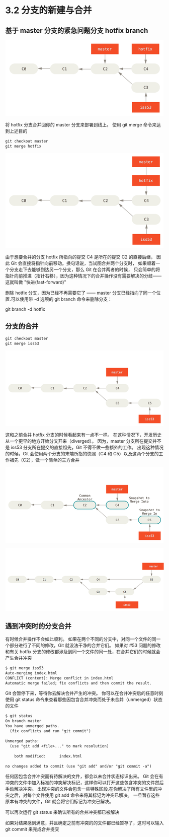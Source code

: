 # 3.2 分支的新建与合并

## 基于 master 分支的紧急问题分支 hotfix branch

![0](./merge0.png)

将 hotfix 分支合并回你的 master 分支来部署到线上。 使用 git merge 命令来达到上述目的

```git
git checkout master
git merge hotfix
```

![1](./merge1.png)

 由于想要合并的分支 hotfix 所指向的提交 C4 是所在的提交 C2 的直接后继， 因此 Git 会直接将指针向前移动。换句话说，当试图合并两个分支时， 如果顺着一个分支走下去能够到达另一个分支，那么 Git 在合并两者的时候， 只会简单的将指针向前推进（指针右移），因为这种情况下的合并操作没有需要解决的分歧——这就叫做 "快进(fast-forward)"

 删除 hotfix 分支，因为已经不再需要它了 —— master 分支已经指向了同一个位置.可以使用带 -d 选项的 git branch 命令来删除分支：

git branch -d hotfix

## 分支的合并

```git
git checkout master
git merge iss53
```

![2](./merge2.png)

这和之前合并 hotfix 分支的时候看起来有一点不一样。 在这种情况下，开发历史从一个更早的地方开始分叉开来（diverged）。 因为，master 分支所在提交并不是 iss53 分支所在提交的直接祖先，Git 不得不做一些额外的工作。 出现这种情况的时候，Git 会使用两个分支的末端所指的快照（C4 和 C5）以及这两个分支的工作祖先（C2），做一个简单的三方合并

![3](./merge3.png)

![4](./merge4.png)

## 遇到冲突时的分支合并

有时候合并操作不会如此顺利。 如果在两个不同的分支中，对同一个文件的同一个部分进行了不同的修改，Git 就没法干净的合并它们。 如果对 #53 问题的修改和有关 hotfix 分支的修改都涉及到同一个文件的同一处，在合并它们的时候就会产生合并冲突

```git
$ git merge iss53
Auto-merging index.html
CONFLICT (content): Merge conflict in index.html
Automatic merge failed; fix conflicts and then commit the result.
```

Git 会暂停下来，等待你去解决合并产生的冲突。 你可以在合并冲突后的任意时刻使用 git status 命令来查看那些因包含合并冲突而处于未合并（unmerged）状态的文件

```git
$ git status
On branch master
You have unmerged paths.
  (fix conflicts and run "git commit")

Unmerged paths:
  (use "git add <file>..." to mark resolution)

    both modified:      index.html

no changes added to commit (use "git add" and/or "git commit -a")
```

任何因包含合并冲突而有待解决的文件，都会以未合并状态标识出来。 Git 会在有冲突的文件中加入标准的冲突解决标记，这样你可以打开这些包含冲突的文件然后手动解决冲突。 出现冲突的文件会包含一些特殊区段.在你解决了所有文件里的冲突之后，对每个文件使用 git add 命令来将其标记为冲突已解决。 一旦暂存这些原本有冲突的文件，Git 就会将它们标记为冲突已解决。

可以再次运行 git status 来确认所有的合并冲突都已被解决

如果对结果感到满意，并且确定之前有冲突的的文件都已经暂存了，这时可以输入 git commit 来完成合并提交
